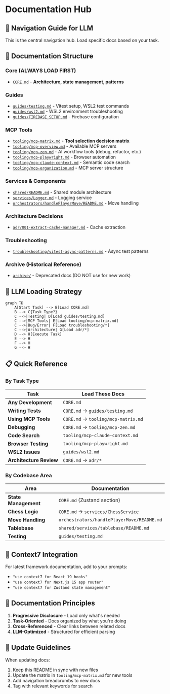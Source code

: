 # Documentation Hub

<!-- nav: CLAUDE.md | tags: [docs, navigation] | updated: 2025-01-14 -->

## 🎯 Navigation Guide for LLM

This is the central navigation hub. Load specific docs based on your task.

## 📁 Documentation Structure

### Core (ALWAYS LOAD FIRST)
- [`CORE.md`](CORE.md) - **Architecture, state management, patterns**

### Guides
- [`guides/testing.md`](guides/testing.md) - Vitest setup, WSL2 test commands
- [`guides/wsl2.md`](guides/wsl2.md) - WSL2 environment troubleshooting
- [`guides/FIREBASE_SETUP.md`](guides/FIREBASE_SETUP.md) - Firebase configuration

### MCP Tools
- [`tooling/mcp-matrix.md`](tooling/mcp-matrix.md) - **Tool selection decision matrix**
- [`tooling/mcp-overview.md`](tooling/mcp-overview.md) - Available MCP servers
- [`tooling/mcp-zen.md`](tooling/mcp-zen.md) - AI workflow tools (debug, refactor, etc.)
- [`tooling/mcp-playwright.md`](tooling/mcp-playwright.md) - Browser automation
- [`tooling/mcp-claude-context.md`](tooling/mcp-claude-context.md) - Semantic code search
- [`tooling/mcp-organization.md`](tooling/mcp-organization.md) - MCP server structure

### Services & Components
- [`shared/README.md`](shared/README.md) - Shared module architecture
- [`services/Logger.md`](services/Logger.md) - Logging service
- [`orchestrators/handlePlayerMove/README.md`](orchestrators/handlePlayerMove/README.md) - Move handling

### Architecture Decisions
- [`adr/001-extract-cache-manager.md`](adr/001-extract-cache-manager.md) - Cache extraction

### Troubleshooting
- [`troubleshooting/vitest-async-patterns.md`](troubleshooting/vitest-async-patterns.md) - Async test patterns

### Archive (Historical Reference)
- [`archive/`](archive/) - Deprecated docs (DO NOT use for new work)

## 🤖 LLM Loading Strategy

```mermaid
graph TD
    A[Start Task] --> B[Load CORE.md]
    B --> C{Task Type?}
    C -->|Testing| D[Load guides/testing.md]
    C -->|MCP Tools| E[Load tooling/mcp-matrix.md]
    C -->|Bug/Error| F[Load troubleshooting/*]
    C -->|Architecture| G[Load adr/*]
    D --> H[Execute Task]
    E --> H
    F --> H
    G --> H
```

## 📋 Quick Reference

### By Task Type

| Task | Load These Docs |
|------|----------------|
| **Any Development** | `CORE.md` |
| **Writing Tests** | `CORE.md` → `guides/testing.md` |
| **Using MCP Tools** | `CORE.md` → `tooling/mcp-matrix.md` |
| **Debugging** | `CORE.md` → `tooling/mcp-zen.md` |
| **Code Search** | `tooling/mcp-claude-context.md` |
| **Browser Testing** | `tooling/mcp-playwright.md` |
| **WSL2 Issues** | `guides/wsl2.md` |
| **Architecture Review** | `CORE.md` → `adr/*` |

### By Codebase Area

| Area | Documentation |
|------|--------------|
| **State Management** | `CORE.md` (Zustand section) |
| **Chess Logic** | `CORE.md` → `services/ChessService` |
| **Move Handling** | `orchestrators/handlePlayerMove/README.md` |
| **Tablebase** | `shared/services/tablebase/README.md` |
| **Testing** | `guides/testing.md` |

## 🚀 Context7 Integration

For latest framework documentation, add to your prompts:
- `"use context7 for React 19 hooks"`
- `"use context7 for Next.js 15 app router"`
- `"use context7 for Zustand state management"`

## 📝 Documentation Principles

1. **Progressive Disclosure** - Load only what's needed
2. **Task-Oriented** - Docs organized by what you're doing
3. **Cross-Referenced** - Clear links between related docs
4. **LLM-Optimized** - Structured for efficient parsing

## 🔄 Update Guidelines

When updating docs:
1. Keep this README in sync with new files
2. Update the matrix in `tooling/mcp-matrix.md` for new tools
3. Add navigation breadcrumbs to new docs
4. Tag with relevant keywords for search
